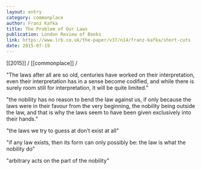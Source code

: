 ```yaml
---
layout: entry
category: commonplace
author: Franz Kafka
title: The Problem of Our Laws
publication: London Review of Books
link: https://www.lrb.co.uk/the-paper/v37/n14/franz-kafka/short-cuts
date: 2015-07-19
---
```


[[2015]] / [[commonplace]] / 

"The laws after all are so old, centuries have worked on their interpretation, even their interpretation has in a sense become codified, and while there is surely room still for interpretation, it will be quite limited."

"the nobility has no reason to bend the law against us, if only because the laws were in their favour from the very beginning, the nobility being outside the law, and that is why the laws seem to have been given exclusively into their hands."

"the laws we try to guess at don’t exist at all"

"if any law exists, then its form can only possibly be: the law is what the nobility do"

"arbitrary acts on the part of the nobility"
